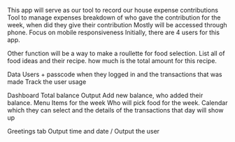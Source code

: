 This app will serve as
our tool to record our house expense contributions
Tool to manage expenses
breakdown of who gave the contribution for the week, when did they give their contribution
Mostly will be accessed through phone. Focus on mobile responsiveness
Initially, there are 4 users for this app.

Other function will be a way to make a roullette for food selection.
List all of food ideas and their recipe.
how much is the total amount for this recipe.

Data
Users + passcode when they logged in and the transactions that was made
Track the user usage

Dashboard
Total balance Output
Add new balance, who added their balance.
Menu Items for the week
Who will pick food for the week.
Calendar which they can select and the details of the transactions that day will show up

Greetings tab
Output time and date
/ Output the user

<!--

App
Enter funds. ambagan
roleta for foods - pick who will choose
How much is the items
how much is our balance
Calendar for expenses


No need to login
4 users


input for foods
input for receipt
realtime show the roulette spin


accept picture for receipt.


List of supplies we have  -->
